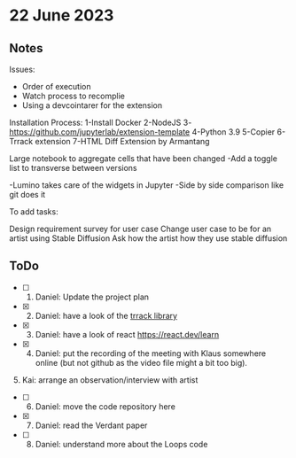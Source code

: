 # 22 June 2023

## Notes
Issues:
- Order of execution
- Watch process to recomplie 
- Using a devcointarer for the extension

 

Installation Process:
1-Install Docker
2-NodeJS
3-https://github.com/jupyterlab/extension-template
4-Python 3.9
5-Copier
6-Trrack extension
7-HTML Diff Extension by Armantang

 

Large notebook to aggregate cells that have been changed
-Add a toggle list to transverse between versions

 

-Lumino takes care of the widgets in Jupyter
-Side by side comparison like git does it

 

To add tasks:

 

Design requirement survey for user case
Change user case to be for an artist using Stable Diffusion
Ask how the artist how they use stable diffusion

## ToDo
- [ ] 1. Daniel: Update the project plan
- [x] 2. Daniel: have a look of the [trrack library](https://trrackjs.vercel.app/) 
- [x] 3. Daniel: have a look of react https://react.dev/learn
- [x] 4. Daniel: put the recording of the meeting with Klaus somewhere online (but not github as the video file might a bit too big).
5. Kai: arrange an observation/interview with artist
- [ ] 6. Daniel: move the code repository here
- [x] 7. Daniel: read the Verdant paper
- [ ] 8. Daniel: understand more about the Loops code

